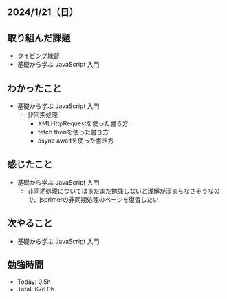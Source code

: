 ## 2024/1/21（日）

## 取り組んだ課題

- タイピング練習
- 基礎から学ぶ JavaScript 入門

## わかったこと
- 基礎から学ぶ JavaScript 入門
  - 非同期処理
      - XMLHttpRequestを使った書き方
      - fetch thenを使った書き方
      - async awaitを使った書き方
    
## 感じたこと 
- 基礎から学ぶ JavaScript 入門
  - 非同期処理についてはまだまだ勉強しないと理解が深まらなさそうなので、jsprimerの非同期処理のページを復習したい

## 次やること
- 基礎から学ぶ JavaScript 入門

## 勉強時間

- Today: 0.5h
- Total: 676.0h
